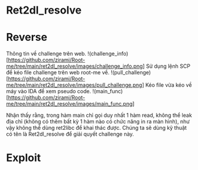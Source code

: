 # Ret2dl_resolve
# Reverse
Thông tin về challenge trên web.
!(challenge_info)[https://github.com/zirami/Root-me/tree/main/ret2dl_resolve/images/challenge_info.png]
Sử dụng lệnh SCP để kéo file challenge trên web root-me về.
!(pull_challenge)[https://github.com/zirami/Root-me/tree/main/ret2dl_resolve/images/pull_challenge.png]
Kéo file vừa kéo về máy vào IDA để xem pseudo code.
!(main_func)[https://github.com/zirami/Root-me/tree/main/ret2dl_resolve/images/main_func.png]

Nhận thấy rằng, trong hàm main chỉ gọi duy nhất 1 hàm read, không thể leak địa chỉ (không có thêm bất kỳ 1 hàm nào có chức năng in ra màn hình), như vậy không thể dùng ret2libc để khai thác được. Chúng ta sẽ dùng kỹ thuật có tên là Ret2dl_resolve để giải quyết challenge này.
# Exploit